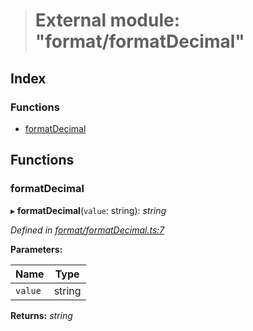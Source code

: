 > # External module: "format/formatDecimal"

## Index

### Functions

* [formatDecimal](_format_formatdecimal_.md#formatdecimal)

## Functions

###  formatDecimal

▸ **formatDecimal**(`value`: string): *string*

*Defined in [format/formatDecimal.ts:7](https://github.com/polkadot-js/common/blob/8fdfd7f/packages/util/src/format/formatDecimal.ts#L7)*

**Parameters:**

Name | Type |
------ | ------ |
`value` | string |

**Returns:** *string*